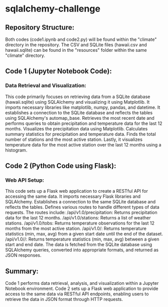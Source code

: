 # sqlalchemy-challenge

## Repository Structure:
Both codes (code1.ipynb and code2.py) will be found within the "climate" directory in the repository.
The CSV and SQLite files (hawaii.csv and hawaii.sqlite) can be found in the "resources" folder within the same "climate" directory.

## Code 1 (Jupyter Notebook Code):
### Data Retrieval and Visualization:
This code primarily focuses on retrieving data from a SQLite database (hawaii.sqlite) using SQLAlchemy and visualizing it using Matplotlib.
It imports necessary libraries like matplotlib, numpy, pandas, and datetime.
It establishes a connection to the SQLite database and reflects the tables using SQLAlchemy's automap_base.
Retrieves the most recent date and performs queries to obtain precipitation and temperature data for the last 12 months.
Visualizes the precipitation data using Matplotlib.
Calculates summary statistics for precipitation and temperature data.
Finds the total number of stations and the most active station.
Lastly, it visualizes temperature data for the most active station over the last 12 months using a histogram.

## Code 2 (Python Code using Flask):
### Web API Setup:
This code sets up a Flask web application to create a RESTful API for accessing the same data.
It imports necessary Flask libraries and SQLAlchemy.
Establishes a connection to the same SQLite database and reflects the tables.
Defines various routes to handle different types of data requests.
The routes include:
/api/v1.0/precipitation: Returns precipitation data for the last 12 months.
/api/v1.0/stations: Returns a list of weather stations.
/api/v1.0/tobs: Returns temperature observations for the last 12 months from the most active station.
/api/v1.0/<start>: Returns temperature statistics (min, max, avg) from a given start date until the end of the dataset.
/api/v1.0/<start>/<end>: Returns temperature statistics (min, max, avg) between a given start and end date.
The data is fetched from the SQLite database using SQLAlchemy queries, converted into appropriate formats, and returned as JSON responses.

## Summary:
Code 1 performs data retrieval, analysis, and visualization within a Jupyter Notebook environment.
Code 2 sets up a Flask web application to provide access to the same data via RESTful API endpoints, enabling users to retrieve the data in JSON format through HTTP requests.



